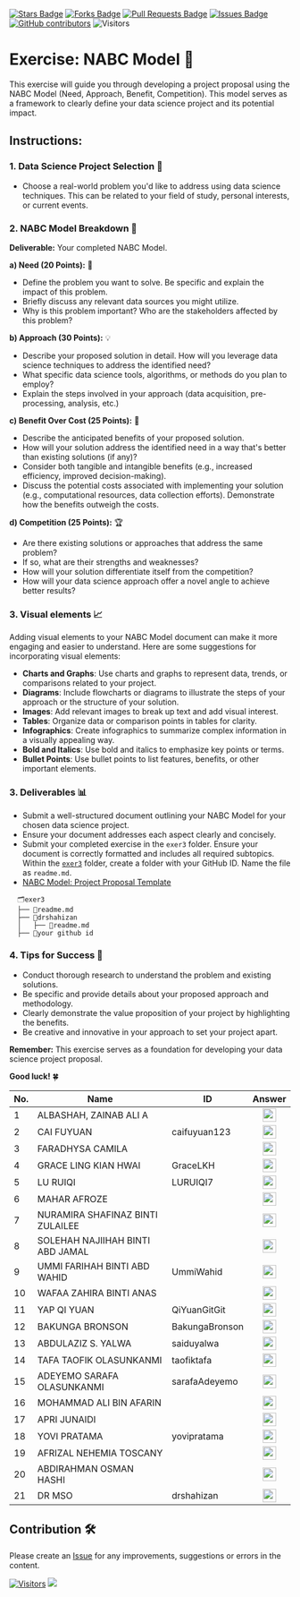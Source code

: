 <a href="https://github.com/drshahizan/research-design/stargazers"><img src="https://img.shields.io/github/stars/drshahizan/research-design" alt="Stars Badge"/></a>
<a href="https://github.com/drshahizan/research-design/network/members"><img src="https://img.shields.io/github/forks/drshahizan/research-design" alt="Forks Badge"/></a>
<a href="https://github.com/drshahizan/research-design/pulls"><img src="https://img.shields.io/github/issues-pr/drshahizan/research-design" alt="Pull Requests Badge"/></a>
<a href="https://github.com/drshahizan/research-design"><img src="https://img.shields.io/github/issues/drshahizan/research-design" alt="Issues Badge"/></a>
<a href="https://github.com/drshahizan/research-design/graphs/contributors"><img alt="GitHub contributors" src="https://img.shields.io/github/contributors/drshahizan/research-design?color=2b9348"></a>
![Visitors](https://api.visitorbadge.io/api/visitors?path=https%3A%2F%2Fgithub.com%2Fdrshahizan%2MCSD1043&labelColor=%23d9e3f0&countColor=%23697689&style=flat)

# Exercise: NABC Model 🚀

This exercise will guide you through developing a project proposal using the NABC Model (Need, Approach, Benefit, Competition). This model serves as a framework to clearly define your data science project and its potential impact.

## Instructions:

### 1. Data Science Project Selection 🎯

  - Choose a real-world problem you'd like to address using data science techniques. This can be related to your field of study, personal interests, or current events.

### 2. NABC Model Breakdown 📝

**Deliverable:** Your completed NABC Model.

**a) Need (20 Points):** 🤔

* Define the problem you want to solve. Be specific and explain the impact of this problem.
* Briefly discuss any relevant data sources you might utilize.
* Why is this problem important? Who are the stakeholders affected by this problem?

**b) Approach (30 Points):** 💡

* Describe your proposed solution in detail. How will you leverage data science techniques to address the identified need?
* What specific data science tools, algorithms, or methods do you plan to employ?
* Explain the steps involved in your approach (data acquisition, pre-processing, analysis, etc.)

**c) Benefit Over Cost (25 Points):** 💸

* Describe the anticipated benefits of your proposed solution.
* How will your solution address the identified need in a way that's better than existing solutions (if any)?
* Consider both tangible and intangible benefits (e.g., increased efficiency, improved decision-making).
* Discuss the potential costs associated with implementing your solution (e.g., computational resources, data collection efforts). Demonstrate how the benefits outweigh the costs.

**d) Competition (25 Points):** 🏆

* Are there existing solutions or approaches that address the same problem?
* If so, what are their strengths and weaknesses?
* How will your solution differentiate itself from the competition?
* How will your data science approach offer a novel angle to achieve better results?

### 3. Visual elements 📈
Adding visual elements to your NABC Model document can make it more engaging and easier to understand. Here are some suggestions for incorporating visual elements:

- **Charts and Graphs**: Use charts and graphs to represent data, trends, or comparisons related to your project.
- **Diagrams**: Include flowcharts or diagrams to illustrate the steps of your approach or the structure of your solution.
- **Images**: Add relevant images to break up text and add visual interest.
- **Tables**: Organize data or comparison points in tables for clarity.
- **Infographics**: Create infographics to summarize complex information in a visually appealing way.
- **Bold and Italics**: Use bold and italics to emphasize key points or terms.
- **Bullet Points**: Use bullet points to list features, benefits, or other important elements.

### 3. Deliverables 📊

* Submit a well-structured document outlining your NABC Model for your chosen data science project.
* Ensure your document addresses each aspect clearly and concisely.
* Submit your completed exercise in the `exer3` folder. Ensure your document is correctly formatted and includes all required subtopics. Within the [`exer3`]() folder, create a folder with your GitHub ID. Name the file as `readme.md`.
* [NABC Model: Project Proposal Template](drshahizan)

```
  🗂️exer3
  ├── 📄readme.md
  ├── 📁drshahizan
  │   ├── 📄readme.md
  ├── 📁your github id
```

### 4. Tips for Success 🌟
* Conduct thorough research to understand the problem and existing solutions.
* Be specific and provide details about your proposed approach and methodology.
* Clearly demonstrate the value proposition of your project by highlighting the benefits.
* Be creative and innovative in your approach to set your project apart.

**Remember:** This exercise serves as a foundation for developing your data science project proposal.

**Good luck!** 🍀


| No. | Name                              | ID             | Answer |
|-----|-----------------------------------|----------------|:-------------:|
| 1   | ALBASHAH, ZAINAB ALI A            |                | <a href="your_github_id"><img src="../../images/answer.png" width="24px" height="24px"></a> |
| 2   | CAI FUYUAN                        |  caifuyuan123  | <a href="caifuyuan123"><img src="../../images/answer.png" width="24px" height="24px"></a> |
| 3   | FARADHYSA CAMILA                  |                | <a href="your_github_id"><img src="../../images/answer.png" width="24px" height="24px"></a> |
| 4   | GRACE LING KIAN HWAI              |  GraceLKH      | <a href="GraceLKH"><img src="../../images/answer.png" width="24px" height="24px"></a> |
| 5   | LU RUIQI                          | LURUIQI7          | <a href="LURUIQI7"><img src="../../images/answer.png" width="24px" height="24px"></a> |
| 6   | MAHAR AFROZE                      |                | <a href="your_github_id"><img src="../../images/answer.png" width="24px" height="24px"></a> |
| 7   | NURAMIRA SHAFINAZ BINTI ZULAILEE  |                | <a href="your_github_id"><img src="../../images/answer.png" width="24px" height="24px"></a> |
| 8   | SOLEHAH NAJIIHAH BINTI ABD JAMAL  |                | <a href="your_github_id"><img src="../../images/answer.png" width="24px" height="24px"></a> |
| 9  | UMMI FARIHAH BINTI ABD WAHID      | UmmiWahid     | <a href="your_github_id"><img src="../../images/answer.png" width="24px" height="24px"></a> |
| 10  | WAFAA ZAHIRA BINTI ANAS           |                | <a href="your_github_id"><img src="../../images/answer.png" width="24px" height="24px"></a> |
| 11  | YAP QI YUAN                       | QiYuanGitGit   | <a href="QiYuanGitGit"><img src="../../images/answer.png" width="24px" height="24px"></a> |
| 12  | BAKUNGA BRONSON                   | BakungaBronson | <a href="BakungaBronson"><img src="../../images/answer.png" width="24px" height="24px"></a> |
| 13  | ABDULAZIZ S. YALWA |     saiduyalwa          | <a href="saiduyalwa"><img src="../../images/answer.png" width="24px" height="24px"></a> |
| 14  | TAFA TAOFIK OLASUNKANMI |   taofiktafa     | <a href="taofiktafa"><img src="../../images/answer.png" width="24px" height="24px"></a> |
| 15  | ADEYEMO SARAFA OLASUNKANMI |   sarafaAdeyemo             | <a href="sarafaAdeyemo"><img src="../../images/answer.png" width="24px" height="24px"></a> |
| 16  | MOHAMMAD ALI BIN AFARIN |                | <a href="your_github_id"><img src="../../images/answer.png" width="24px" height="24px"></a> |
| 17  | APRI JUNAIDI |                | <a href="your_github_id"><img src="../../images/answer.png" width="24px" height="24px"></a> |
| 18  | YOVI PRATAMA           |         yovipratama       | <a href="yovipratama"><img src="../../images/answer.png" width="24px" height="24px"></a> |
| 19  | AFRIZAL NEHEMIA TOSCANY |                | <a href="your_github_id"><img src="../../images/answer.png" width="24px" height="24px"></a> |
| 20  | ABDIRAHMAN OSMAN HASHI |                | <a href="your_github_id"><img src="../../images/answer.png" width="24px" height="24px"></a> |
| 21  | DR MSO | drshahizan | <a href="drshahizan"><img src="../../images/answer.png" width="24px" height="24px"></a> |


## Contribution 🛠️
Please create an [Issue](https://github.com/drshahizan/BDM/issues) for any improvements, suggestions or errors in the content.



[![Visitors](https://api.visitorbadge.io/api/visitors?path=https%3A%2F%2Fgithub.com%2Fdrshahizan&labelColor=%23697689&countColor=%23555555&style=plastic)](https://visitorbadge.io/status?path=https%3A%2F%2Fgithub.com%2Fdrshahizan)
![](https://hit.yhype.me/github/profile?user_id=81284918)




